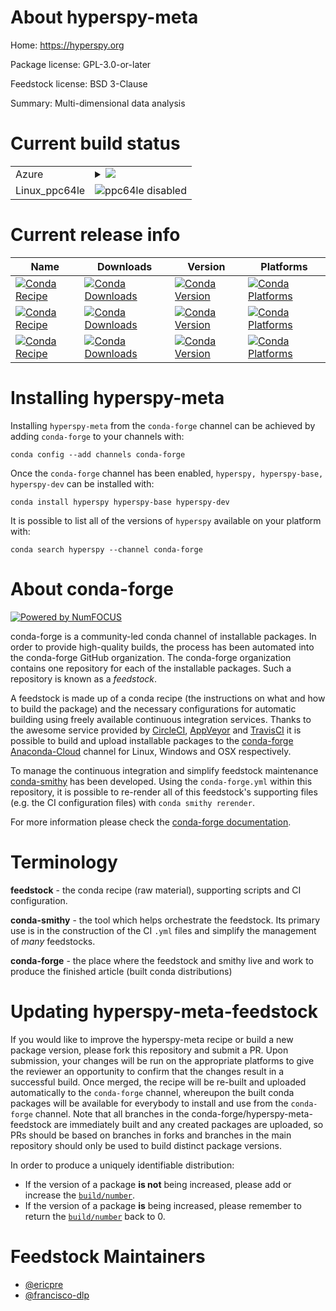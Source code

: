 About hyperspy-meta
===================

Home: https://hyperspy.org

Package license: GPL-3.0-or-later

Feedstock license: BSD 3-Clause

Summary: Multi-dimensional data analysis



Current build status
====================


<table>
    
  <tr>
    <td>Azure</td>
    <td>
      <details>
        <summary>
          <a href="https://dev.azure.com/conda-forge/feedstock-builds/_build/latest?definitionId=431&branchName=master">
            <img src="https://dev.azure.com/conda-forge/feedstock-builds/_apis/build/status/hyperspy-feedstock?branchName=master">
          </a>
        </summary>
        <table>
          <thead><tr><th>Variant</th><th>Status</th></tr></thead>
          <tbody><tr>
              <td>linux_python3.6.____cpython</td>
              <td>
                <a href="https://dev.azure.com/conda-forge/feedstock-builds/_build/latest?definitionId=431&branchName=master">
                  <img src="https://dev.azure.com/conda-forge/feedstock-builds/_apis/build/status/hyperspy-feedstock?branchName=master&jobName=linux&configuration=linux_python3.6.____cpython" alt="variant">
                </a>
              </td>
            </tr><tr>
              <td>linux_python3.7.____cpython</td>
              <td>
                <a href="https://dev.azure.com/conda-forge/feedstock-builds/_build/latest?definitionId=431&branchName=master">
                  <img src="https://dev.azure.com/conda-forge/feedstock-builds/_apis/build/status/hyperspy-feedstock?branchName=master&jobName=linux&configuration=linux_python3.7.____cpython" alt="variant">
                </a>
              </td>
            </tr><tr>
              <td>linux_python3.8.____cpython</td>
              <td>
                <a href="https://dev.azure.com/conda-forge/feedstock-builds/_build/latest?definitionId=431&branchName=master">
                  <img src="https://dev.azure.com/conda-forge/feedstock-builds/_apis/build/status/hyperspy-feedstock?branchName=master&jobName=linux&configuration=linux_python3.8.____cpython" alt="variant">
                </a>
              </td>
            </tr><tr>
              <td>osx_python3.6.____cpython</td>
              <td>
                <a href="https://dev.azure.com/conda-forge/feedstock-builds/_build/latest?definitionId=431&branchName=master">
                  <img src="https://dev.azure.com/conda-forge/feedstock-builds/_apis/build/status/hyperspy-feedstock?branchName=master&jobName=osx&configuration=osx_python3.6.____cpython" alt="variant">
                </a>
              </td>
            </tr><tr>
              <td>osx_python3.7.____cpython</td>
              <td>
                <a href="https://dev.azure.com/conda-forge/feedstock-builds/_build/latest?definitionId=431&branchName=master">
                  <img src="https://dev.azure.com/conda-forge/feedstock-builds/_apis/build/status/hyperspy-feedstock?branchName=master&jobName=osx&configuration=osx_python3.7.____cpython" alt="variant">
                </a>
              </td>
            </tr><tr>
              <td>osx_python3.8.____cpython</td>
              <td>
                <a href="https://dev.azure.com/conda-forge/feedstock-builds/_build/latest?definitionId=431&branchName=master">
                  <img src="https://dev.azure.com/conda-forge/feedstock-builds/_apis/build/status/hyperspy-feedstock?branchName=master&jobName=osx&configuration=osx_python3.8.____cpython" alt="variant">
                </a>
              </td>
            </tr><tr>
              <td>win_python3.6.____cpython</td>
              <td>
                <a href="https://dev.azure.com/conda-forge/feedstock-builds/_build/latest?definitionId=431&branchName=master">
                  <img src="https://dev.azure.com/conda-forge/feedstock-builds/_apis/build/status/hyperspy-feedstock?branchName=master&jobName=win&configuration=win_python3.6.____cpython" alt="variant">
                </a>
              </td>
            </tr><tr>
              <td>win_python3.7.____cpython</td>
              <td>
                <a href="https://dev.azure.com/conda-forge/feedstock-builds/_build/latest?definitionId=431&branchName=master">
                  <img src="https://dev.azure.com/conda-forge/feedstock-builds/_apis/build/status/hyperspy-feedstock?branchName=master&jobName=win&configuration=win_python3.7.____cpython" alt="variant">
                </a>
              </td>
            </tr><tr>
              <td>win_python3.8.____cpython</td>
              <td>
                <a href="https://dev.azure.com/conda-forge/feedstock-builds/_build/latest?definitionId=431&branchName=master">
                  <img src="https://dev.azure.com/conda-forge/feedstock-builds/_apis/build/status/hyperspy-feedstock?branchName=master&jobName=win&configuration=win_python3.8.____cpython" alt="variant">
                </a>
              </td>
            </tr>
          </tbody>
        </table>
      </details>
    </td>
  </tr>
  <tr>
    <td>Linux_ppc64le</td>
    <td>
      <img src="https://img.shields.io/badge/ppc64le-disabled-lightgrey.svg" alt="ppc64le disabled">
    </td>
  </tr>
</table>

Current release info
====================

| Name | Downloads | Version | Platforms |
| --- | --- | --- | --- |
| [![Conda Recipe](https://img.shields.io/badge/recipe-hyperspy-green.svg)](https://anaconda.org/conda-forge/hyperspy) | [![Conda Downloads](https://img.shields.io/conda/dn/conda-forge/hyperspy.svg)](https://anaconda.org/conda-forge/hyperspy) | [![Conda Version](https://img.shields.io/conda/vn/conda-forge/hyperspy.svg)](https://anaconda.org/conda-forge/hyperspy) | [![Conda Platforms](https://img.shields.io/conda/pn/conda-forge/hyperspy.svg)](https://anaconda.org/conda-forge/hyperspy) |
| [![Conda Recipe](https://img.shields.io/badge/recipe-hyperspy--base-green.svg)](https://anaconda.org/conda-forge/hyperspy-base) | [![Conda Downloads](https://img.shields.io/conda/dn/conda-forge/hyperspy-base.svg)](https://anaconda.org/conda-forge/hyperspy-base) | [![Conda Version](https://img.shields.io/conda/vn/conda-forge/hyperspy-base.svg)](https://anaconda.org/conda-forge/hyperspy-base) | [![Conda Platforms](https://img.shields.io/conda/pn/conda-forge/hyperspy-base.svg)](https://anaconda.org/conda-forge/hyperspy-base) |
| [![Conda Recipe](https://img.shields.io/badge/recipe-hyperspy--dev-green.svg)](https://anaconda.org/conda-forge/hyperspy-dev) | [![Conda Downloads](https://img.shields.io/conda/dn/conda-forge/hyperspy-dev.svg)](https://anaconda.org/conda-forge/hyperspy-dev) | [![Conda Version](https://img.shields.io/conda/vn/conda-forge/hyperspy-dev.svg)](https://anaconda.org/conda-forge/hyperspy-dev) | [![Conda Platforms](https://img.shields.io/conda/pn/conda-forge/hyperspy-dev.svg)](https://anaconda.org/conda-forge/hyperspy-dev) |

Installing hyperspy-meta
========================

Installing `hyperspy-meta` from the `conda-forge` channel can be achieved by adding `conda-forge` to your channels with:

```
conda config --add channels conda-forge
```

Once the `conda-forge` channel has been enabled, `hyperspy, hyperspy-base, hyperspy-dev` can be installed with:

```
conda install hyperspy hyperspy-base hyperspy-dev
```

It is possible to list all of the versions of `hyperspy` available on your platform with:

```
conda search hyperspy --channel conda-forge
```


About conda-forge
=================

[![Powered by NumFOCUS](https://img.shields.io/badge/powered%20by-NumFOCUS-orange.svg?style=flat&colorA=E1523D&colorB=007D8A)](http://numfocus.org)

conda-forge is a community-led conda channel of installable packages.
In order to provide high-quality builds, the process has been automated into the
conda-forge GitHub organization. The conda-forge organization contains one repository
for each of the installable packages. Such a repository is known as a *feedstock*.

A feedstock is made up of a conda recipe (the instructions on what and how to build
the package) and the necessary configurations for automatic building using freely
available continuous integration services. Thanks to the awesome service provided by
[CircleCI](https://circleci.com/), [AppVeyor](https://www.appveyor.com/)
and [TravisCI](https://travis-ci.com/) it is possible to build and upload installable
packages to the [conda-forge](https://anaconda.org/conda-forge)
[Anaconda-Cloud](https://anaconda.org/) channel for Linux, Windows and OSX respectively.

To manage the continuous integration and simplify feedstock maintenance
[conda-smithy](https://github.com/conda-forge/conda-smithy) has been developed.
Using the ``conda-forge.yml`` within this repository, it is possible to re-render all of
this feedstock's supporting files (e.g. the CI configuration files) with ``conda smithy rerender``.

For more information please check the [conda-forge documentation](https://conda-forge.org/docs/).

Terminology
===========

**feedstock** - the conda recipe (raw material), supporting scripts and CI configuration.

**conda-smithy** - the tool which helps orchestrate the feedstock.
                   Its primary use is in the construction of the CI ``.yml`` files
                   and simplify the management of *many* feedstocks.

**conda-forge** - the place where the feedstock and smithy live and work to
                  produce the finished article (built conda distributions)


Updating hyperspy-meta-feedstock
================================

If you would like to improve the hyperspy-meta recipe or build a new
package version, please fork this repository and submit a PR. Upon submission,
your changes will be run on the appropriate platforms to give the reviewer an
opportunity to confirm that the changes result in a successful build. Once
merged, the recipe will be re-built and uploaded automatically to the
`conda-forge` channel, whereupon the built conda packages will be available for
everybody to install and use from the `conda-forge` channel.
Note that all branches in the conda-forge/hyperspy-meta-feedstock are
immediately built and any created packages are uploaded, so PRs should be based
on branches in forks and branches in the main repository should only be used to
build distinct package versions.

In order to produce a uniquely identifiable distribution:
 * If the version of a package **is not** being increased, please add or increase
   the [``build/number``](https://conda.io/docs/user-guide/tasks/build-packages/define-metadata.html#build-number-and-string).
 * If the version of a package **is** being increased, please remember to return
   the [``build/number``](https://conda.io/docs/user-guide/tasks/build-packages/define-metadata.html#build-number-and-string)
   back to 0.

Feedstock Maintainers
=====================

* [@ericpre](https://github.com/ericpre/)
* [@francisco-dlp](https://github.com/francisco-dlp/)

